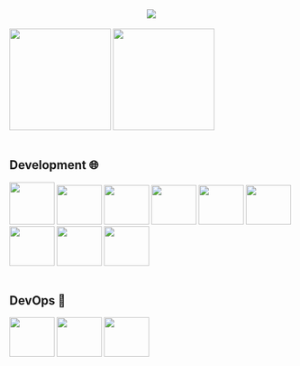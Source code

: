 <h2 align="center">
<img src="https://readme-typing-svg.herokuapp.com/?font=Righteous&size=35&center=true&vCenter=true&width=500&height=70&duration=3000&lines=olá!+👋;+Me+chamo+Rafael+Zelak!;" />
</h2>
<div>
  <a>
    <img height="180em" src="https://github-readme-stats.vercel.app/api?username=RafaelZelak&show_icons=true&theme=dracula&include_all_commits=true&count_private=true"/>
    <img height="180em" src="https://github-readme-stats.vercel.app/api/top-langs/?username=RafaelZelak&layout=compact&langs_count=16&theme=dracula"/>
  </a>
</div>

<div style="display: inline-block;"><br>
<h2>Development 🌐</h2>
<img style="width: 80px; height: 75px;" src="https://cdn.jsdelivr.net/gh/devicons/devicon@latest/icons/python/python-original.svg" />

<img style="width: 80px; height: 70px;" src="https://cdn.jsdelivr.net/gh/devicons/devicon@latest/icons/c/c-plain.svg" />

<img  style="width: 80px; height: 70px;" src="https://cdn.jsdelivr.net/gh/devicons/devicon@latest/icons/html5/html5-original.svg" />

<img style="width: 80px; height: 70px;" src="https://cdn.jsdelivr.net/gh/devicons/devicon@latest/icons/javascript/javascript-plain.svg" />

<img style="width: 80px; height: 70px;" src="https://cdn.jsdelivr.net/gh/devicons/devicon@latest/icons/typescript/typescript-original.svg" />

<img style="width: 80px; height: 70px;" src="https://cdn.jsdelivr.net/gh/devicons/devicon@latest/icons/css3/css3-original.svg" />

<img style="width: 80px; height: 70px;" src="https://cdn.jsdelivr.net/gh/devicons/devicon@latest/icons/linux/linux-original.svg" />

<img style="width: 80px; height: 70px;" src="https://cdn.jsdelivr.net/gh/devicons/devicon@latest/icons/postgresql/postgresql-original.svg" />

<img style="width: 80px; height: 70px;"  src="https://cdn.jsdelivr.net/gh/devicons/devicon@latest/icons/tailwindcss/tailwindcss-original.svg" />

</div>

<div style="display: inline-block;"><br>
<h2>DevOps 🚀</h2>
<img style="width: 80px; height: 70px;"  src="https://cdn.jsdelivr.net/gh/devicons/devicon@latest/icons/git/git-original.svg" />
  
<img style="width: 80px; height: 70px;" src="https://cdn.jsdelivr.net/gh/devicons/devicon@latest/icons/amazonwebservices/amazonwebservices-plain-wordmark.svg" />

<img style="width: 80px; height: 70px;" src="https://cdn.jsdelivr.net/gh/devicons/devicon@latest/icons/ansible/ansible-original.svg" />


</div>
